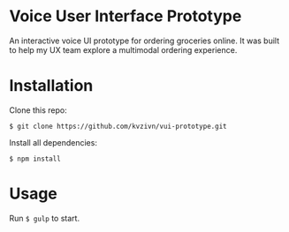 Voice User Interface Prototype
==============================

An interactive voice UI prototype for ordering groceries online. 
It was built to help my UX team explore a multimodal ordering experience.

# Installation
Clone this repo:

`$ git clone https://github.com/kvzivn/vui-prototype.git`

Install all dependencies:

`$ npm install`

# Usage

Run `$ gulp` to start.
